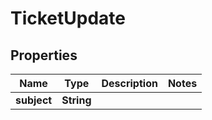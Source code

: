 

# TicketUpdate


## Properties

Name | Type | Description | Notes
------------ | ------------- | ------------- | -------------
**subject** | **String** |  | 



